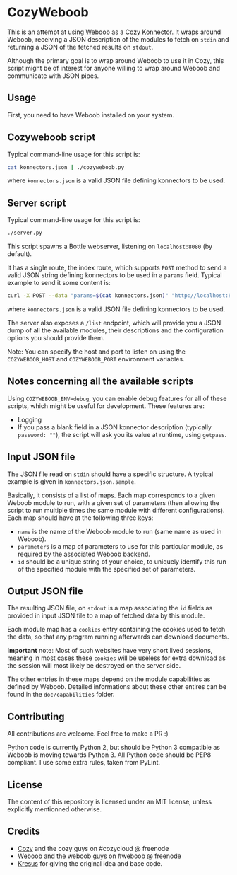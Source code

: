 CozyWeboob
==========

This is an attempt at using [Weboob](http://weboob.org/) as a
[Cozy](http://cozy.io/) [Konnector](https://github.com/cozy-labs/konnectors).
It wraps around Weboob, receiving a JSON description of the modules to fetch
on `stdin` and returning a JSON of the fetched results on `stdout`.

Although the primary goal is to wrap around Weboob to use it in Cozy, this
script might be of interest for anyone willing to wrap around Weboob and
communicate with JSON pipes.


## Usage

First, you need to have Weboob installed on your system.

## Cozyweboob script

Typical command-line usage for this script is:
```bash
cat konnectors.json | ./cozyweboob.py
```
where `konnectors.json` is a valid JSON file defining konnectors to be used.


## Server script

Typical command-line usage for this script is:
```bash
./server.py
```
This script spawns a Bottle webserver, listening on `localhost:8080` (by
default).

It has a single route, the index route, which supports `POST` method to send a
valid JSON string defining konnectors to be used in a `params` field. Typical
example to send it some content is:
```bash
curl -X POST --data "params=$(cat konnectors.json)" "http://localhost:8080/"
```
where `konnectors.json` is a valid JSON file defining konnectors to be used.


The server also exposes a `/list` endpoint, which will provide you a JSON dump
of all the available modules, their descriptions and the configuration options
you should provide them.


Note: You can specify the host and port to listen on using the
`COZYWEBOOB_HOST` and `COZYWEBOOB_PORT` environment variables.


## Notes concerning all the available scripts

Using `COZYWEBOOB_ENV=debug`, you can enable debug features for all of these
scripts, which might be useful for development. These features are:
* Logging
* If you pass a blank field in a JSON konnector description
(typically `password: ""`), the script will ask you its value at runtime,
using `getpass`.


## Input JSON file

The JSON file read on `stdin` should have a specific structure. A typical
example is given in `konnectors.json.sample`.

Basically, it consists of a list of maps. Each map corresponds to a given
Weboob module to run, with a given set of parameters (then allowing the script
to run multiple times the same module with different configurations). Each
map should have at the following three keys:
* `name` is the name of the Weboob module to run (same name as used in
  Weboob).
* `parameters` is a map of parameters to use for this particular module, as
  required by the associated Weboob backend.
* `id` should be a unique string of your choice, to uniquely identify this run
  of the specified module with the specified set of parameters.


## Output JSON file

The resulting JSON file, on `stdout` is a map associating the `id` fields as
provided in input JSON file to a map of fetched data by this module.

Each module map has a `cookies` entry containing the cookies used to fetch the
data, so that any program running afterwards can download documents.

**Important** note: Most of such websites have very short lived sessions,
meaning in most cases these `cookies` will be useless for extra download as
the session will most likely be destroyed on the server side.

The other entries in these maps depend on the module capabilities as defined
by Weboob. Detailed informations about these other entires can be found in the
`doc/capabilities` folder.


## Contributing

All contributions are welcome. Feel free to make a PR :)

Python code is currently Python 2, but should be Python 3 compatible as Weboob
is moving towards Python 3. All Python code should be PEP8 compliant. I use
some extra rules, taken from PyLint.


## License

The content of this repository is licensed under an MIT license, unless
explicitly mentionned otherwise.


## Credits

* [Cozy](http://cozy.io/) and the cozy guys on #cozycloud @ freenode
* [Weboob](http://weboob.org/) and the weboob guys on #weboob @ freenode
* [Kresus](https://github.com/bnjbvr/kresus/) for giving the original idea and
  base code.
